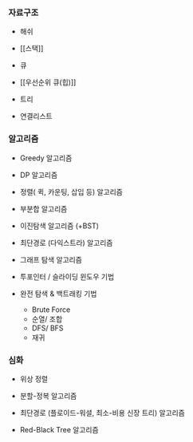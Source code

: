 ### **자료구조**

- 해쉬

- [[스택]]

- 큐

- [[우선순위 큐(힙)]]

- 트리

- 연결리스트

### **알고리즘**

- Greedy 알고리즘

- DP 알고리즘

- 정렬( 퀵, 카운팅, 삽입 등) 알고리즘

- 부분합 알고리즘

- 이진탐색 알고리즘 (+BST)

- 최단경로 (다익스트라) 알고리즘

- 그래프 탐색 알고리즘

- 투포인터 / 슬라이딩 윈도우 기법

- 완전 탐색 & 백트래킹 기법
	- Brute Force
	- 순열/ 조합
	- DFS/ BFS
	- 재귀

### **심화**

- 위상 정렬

- 분할-정복 알고리즘

- 최단경로 (플로이드-워셜, 최소-비용 신장 트리) 알고리즘

- Red-Black Tree 알고리즘